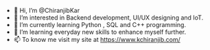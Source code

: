 - 👋 Hi, I’m @ChiranjibKar
- 👀 I’m interested in Backend development, UI/UX designing and IoT.
- 🌱 I’m currently learning Python , SQL and C++ programming.
- 💞️ I’m learning everyday new skills to enhance myself further.
- 📫 To know me visit my site at https://www.kchiranjib.com/
<!---
ChiranjibKar/ChiranjibKar is a ✨ special ✨ repository because its `README.md` (this file) appears on your GitHub profile.
You can click the Preview link to take a look at your changes.
--->
